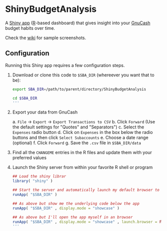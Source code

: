 ShinyBudgetAnalysis
===================

A [Shiny app](https://shiny.rstudio.com) ([R](https://www.r-project.org)-based dashboard) that gives insight into your [GnuCash](https://www.gnucash.org/) budget habits over time.

Check the [wiki](https://github.com/paulheider/ShinyBudgetAnalysis/wiki) for sample screenshots.

Configuration
-------------

Running this Shiny app requires a few configuration steps.

1. Download or clone this code to `$SBA_DIR` (whereever you want that to be):
   
   ```bash
   export SBA_DIR=/path/to/parent/directory/ShinyBudgetAnalysis
   
   cd $SBA_DIR
   '''

2. Export your data from GnuCash

   a. `File` -> `Export` -> `Export Transactions to CSV`
   b. Click `Forward` (Use the default settings for "Quotes" and "Separators")
   c. Select the `Expenses` radio button
   d. Click on `Expenses` in the box below the radio buttons and then click `Select Subaccounts`
   e. Choose a date range (optional)
   f. Click `Forward`
   g. Save the `.csv` file in `$SBA_DIR/data`

3. Find all the `CHANGEME` entries in the R files and update them with your preferred values

4. Launch the Shiny server from within your favorite R shell or program
   
   ```R
   ## Load the shiny librar
   library( "shiny" )
   
   ## Start the server and automatically launch my default browser to show the app
   runApp( "$SBA_DIR" )
   
   ## As above but show me the underlying code below the app
   runApp( "$SBA_DIR" , display.mode = "showcase" )
   
   ## As above but I'll open the app myself in an browser
   runApp( "$SBA_DIR" , display.mode = "showcase" , launch.browser = FALSE )
   '''
